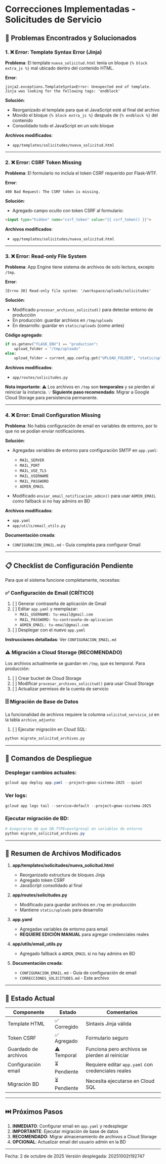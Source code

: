 # Correcciones Implementadas - Solicitudes de Servicio

## 🐛 Problemas Encontrados y Solucionados

### 1. ❌ Error: Template Syntax Error (Jinja)
**Problema**: El template `nueva_solicitud.html` tenía un bloque `{% block extra_js %}` mal ubicado dentro del contenido HTML.

**Error**:
```
jinja2.exceptions.TemplateSyntaxError: Unexpected end of template. 
Jinja was looking for the following tags: 'endblock'
```

**Solución**: 
- Reorganizado el template para que el JavaScript esté al final del archivo
- Movido el bloque `{% block extra_js %}` después de `{% endblock %}` del contenido
- Consolidado todo el JavaScript en un solo bloque

**Archivos modificados**:
- `app/templates/solicitudes/nueva_solicitud.html`

---

### 2. ❌ Error: CSRF Token Missing
**Problema**: El formulario no incluía el token CSRF requerido por Flask-WTF.

**Error**:
```
400 Bad Request: The CSRF token is missing.
```

**Solución**: 
- Agregado campo oculto con token CSRF al formulario:
```html
<input type="hidden" name="csrf_token" value="{{ csrf_token() }}">
```

**Archivos modificados**:
- `app/templates/solicitudes/nueva_solicitud.html`

---

### 3. ❌ Error: Read-only File System
**Problema**: App Engine tiene sistema de archivos de solo lectura, excepto `/tmp`.

**Error**:
```
[Errno 30] Read-only file system: '/workspace/uploads/solicitudes'
```

**Solución**: 
- Modificado `procesar_archivos_solicitud()` para detectar entorno de producción
- En producción: guardar archivos en `/tmp/uploads`
- En desarrollo: guardar en `static/uploads` (como antes)

**Código agregado**:
```python
if os.getenv("FLASK_ENV") == "production":
    upload_folder = "/tmp/uploads"
else:
    upload_folder = current_app.config.get("UPLOAD_FOLDER", "static/uploads")
```

**Archivos modificados**:
- `app/routes/solicitudes.py`

**Nota importante**: 
⚠️ Los archivos en `/tmp` son **temporales** y se pierden al reiniciar la instancia.
💡 **Siguiente paso recomendado**: Migrar a Google Cloud Storage para persistencia permanente.

---

### 4. ❌ Error: Email Configuration Missing
**Problema**: No había configuración de email en variables de entorno, por lo que no se podían enviar notificaciones.

**Solución**: 
- Agregadas variables de entorno para configuración SMTP en `app.yaml`:
  - `MAIL_SERVER`
  - `MAIL_PORT`
  - `MAIL_USE_TLS`
  - `MAIL_USERNAME`
  - `MAIL_PASSWORD`
  - `ADMIN_EMAIL`

- Modificado `enviar_email_notificacion_admin()` para usar `ADMIN_EMAIL` como fallback si no hay admins en BD

**Archivos modificados**:
- `app.yaml`
- `app/utils/email_utils.py`

**Documentación creada**:
- `CONFIGURACION_EMAIL.md` - Guía completa para configurar Gmail

---

## 📋 Checklist de Configuración Pendiente

Para que el sistema funcione completamente, necesitas:

### ✅ Configuración de Email (CRÍTICO)

1. [ ] Generar contraseña de aplicación de Gmail
2. [ ] Editar `app.yaml` y reemplazar:
   - `MAIL_USERNAME: tu-email@gmail.com`
   - `MAIL_PASSWORD: tu-contraseña-de-aplicacion`
   - `ADMIN_EMAIL: tu-email@gmail.com`
3. [ ] Desplegar con el nuevo `app.yaml`

**Instrucciones detalladas**: Ver `CONFIGURACION_EMAIL.md`

### ⚠️ Migración a Cloud Storage (RECOMENDADO)

Los archivos actualmente se guardan en `/tmp`, que es temporal. Para producción:

1. [ ] Crear bucket de Cloud Storage
2. [ ] Modificar `procesar_archivos_solicitud()` para usar Cloud Storage
3. [ ] Actualizar permisos de la cuenta de servicio

### 🗄️ Migración de Base de Datos

La funcionalidad de archivos requiere la columna `solicitud_servicio_id` en la tabla `archivo_adjunto`:

1. [ ] Ejecutar migración en Cloud SQL:
```bash
python migrate_solicitud_archivos.py
```

---

## 🚀 Comandos de Despliegue

### Desplegar cambios actuales:
```powershell
gcloud app deploy app.yaml --project=gmao-sistema-2025 --quiet
```

### Ver logs:
```powershell
gcloud app logs tail --service=default --project=gmao-sistema-2025
```

### Ejecutar migración de BD:
```powershell
# Asegurarse de que DB_TYPE=postgresql en variables de entorno
python migrate_solicitud_archivos.py
```

---

## 📝 Resumen de Archivos Modificados

1. **app/templates/solicitudes/nueva_solicitud.html**
   - Reorganizado estructura de bloques Jinja
   - Agregado token CSRF
   - JavaScript consolidado al final

2. **app/routes/solicitudes.py**
   - Modificado para guardar archivos en `/tmp` en producción
   - Mantiene `static/uploads` para desarrollo

3. **app.yaml**
   - Agregadas variables de entorno para email
   - **REQUIERE EDICIÓN MANUAL** para agregar credenciales reales

4. **app/utils/email_utils.py**
   - Agregado fallback a `ADMIN_EMAIL` si no hay admins en BD

5. **Documentación creada**:
   - `CONFIGURACION_EMAIL.md` - Guía de configuración de email
   - `CORRECCIONES_SOLICITUDES.md` - Este archivo

---

## 🎯 Estado Actual

| Componente | Estado | Comentarios |
|------------|--------|-------------|
| Template HTML | ✅ Corregido | Sintaxis Jinja válida |
| Token CSRF | ✅ Agregado | Formulario seguro |
| Guardado de archivos | ⚠️ Temporal | Funciona pero archivos se pierden al reiniciar |
| Configuración email | ⏳ Pendiente | Requiere editar `app.yaml` con credenciales reales |
| Migración BD | ⏳ Pendiente | Necesita ejecutarse en Cloud SQL |

---

## ⏭️ Próximos Pasos

1. **INMEDIATO**: Configurar email en `app.yaml` y redesplegar
2. **IMPORTANTE**: Ejecutar migración de base de datos
3. **RECOMENDADO**: Migrar almacenamiento de archivos a Cloud Storage
4. **OPCIONAL**: Actualizar email del usuario admin en la BD

---

Fecha: 2 de octubre de 2025
Versión desplegada: 20251002t192747
